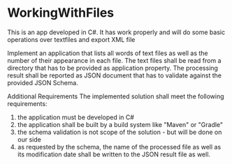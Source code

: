 # WorkingWithFiles
This is an app developed in C#. It has work properly and will do some basic operations over textfiles and export XML file


Implement an application that lists all words of text files as well as the number of their appearance in
each file. The text files shall be read from a directory that has to be provided as application property.
The processing result shall be reported as JSON document that has to validate against the provided JSON
Schema.

Additional Requirements
The implemented solution shall meet the following requirements:
1. the application must be developed in C#
2. the application shall be built by a build system like "Maven" or "Gradle"
5. the schema validation is not scope of the solution - but will be done on our side
6. as requested by the schema, the name of the processed file as well as its modification date shall be
written to the JSON result file as well.
